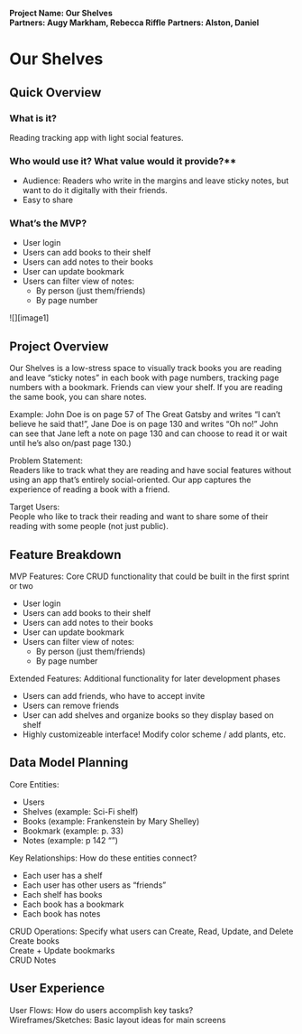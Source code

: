 **Project Name: Our Shelves**  
**Partners: Augy Markham, Rebecca Riffle**
**Partners: Alston, Daniel**

# Our Shelves 

## Quick Overview 
### What is it?  
Reading tracking app with light social features.   
### Who would use it? What value would it provide?**

* Audience: Readers who write in the margins and leave sticky notes, but want to do it digitally with their friends.  
* Easy to share

### What’s the MVP?

- User login  
- Users can add books to their shelf  
- Users can add notes to their books  
- User can update bookmark  
- Users can filter view of notes:  
  - By person (just them/friends)  
  - By page number

![][image1]  
## Project Overview 

Our Shelves is a low-stress space to visually track books you are reading and leave “sticky notes” in each book with page numbers, tracking page numbers with a bookmark. Friends can view your shelf. If you are reading the same book, you can share notes.

Example: John Doe is on page 57 of The Great Gatsby and writes “I can’t believe he said that\!”, Jane Doe is on page 130 and writes “Oh no\!” John can see that Jane left a note on page 130 and can choose to read it or wait until he’s also on/past page 130.)

Problem Statement:   
Readers like to track what they are reading and have social features without using an app that’s entirely social-oriented. Our app captures the experience of reading a book with a friend.

Target Users:   
People who like to track their reading and want to share some of their reading with some people (not just public).

## Feature Breakdown  
MVP Features: Core CRUD functionality that could be built in the first sprint or two

* User login  
* Users can add books to their shelf  
* Users can add notes to their books  
* User can update bookmark  
* Users can filter view of notes:  
  * By person (just them/friends)  
  * By page number

Extended Features: Additional functionality for later development phases

* Users can add friends, who have to accept invite  
* Users can remove friends  
* User can add shelves and organize books so they display based on shelf   
* Highly customizeable interface\! Modify color scheme / add plants, etc.

## Data Model Planning  
Core Entities: 

* Users  
* Shelves (example: Sci-Fi shelf)  
* Books (example: Frankenstein by Mary Shelley)  
* Bookmark (example: p. 33\)  
* Notes (example: p 142 “”)

Key Relationships: How do these entities connect?

- Each user has a shelf  
- Each user has other users as “friends”  
- Each shelf has books  
- Each book has a bookmark  
- Each book has notes

CRUD Operations: Specify what users can Create, Read, Update, and Delete  
Create books  
Create \+ Update bookmarks  
CRUD Notes

## User Experience   
User Flows: How do users accomplish key tasks?  
Wireframes/Sketches: Basic layout ideas for main screens
